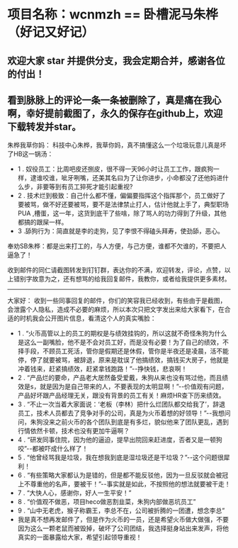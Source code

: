# 项目名称：wcnmzh == 卧槽泥马朱桦 （好记又好记）
## 欢迎大家 star 并提供分支，我会定期合并，感谢各位的付出！
## 看到脉脉上的评论一条一条被删除了，真是痛在我心啊，幸好提前截图了，永久的保存在github上，欢迎下载转发并star。

朱桦我草你妈：
      科技中心朱桦，我草你妈，真不搞懂这么一个垃圾玩意儿真是坏了HB这一锅汤：
* 1 . 奴役员工：比周吧皮还捌皮，很不得一天96小时让员工工作，跟疯狗一样，逮谁咬谁，呲牙咧嘴，还美其名曰为了让你进步，小命都没了还他妈进什么步，非要等到有员工猝死才能引起重视?
* 2 . 技术烂到极致：自己什么都不懂，偏偏要指挥这个指挥那个，员工做好了要被骂，做不好还要被骂，要不是法律禁止打人，估计他就上手了，典型职场PUA ,槽蛋，这一年，这货到底干了些啥，除了骂人的功力得到了升级，其他都搞的跟屎一样。
* 3 .舔狗行为：简直就是李的走狗，见了李恨不得磕头拜寿，使劲舔，恶心。

奉劝SB朱桦：都是出来打工的，与人方便，与己方便，谁都不欠谁的，不要把人逼急了！

收到邮件的同仁请截图转发到钉钉群，表达你的不满，欢迎转发，评论，点赞，以上错别字故意为之，还有想骂的给我回复邮件，我教你，或者给我提供更多素材。


------------------------------------------------------------------------------------------------------------------------------

大家好：
	收到一些同事回复的邮件，你们的笑容我已经收到，有些由于是截图，会泄露个人隐私，造成不必要的麻烦，所以本次只把文字发出来给大家看下，在合适的时机我会公开图片信息，看清这个人的真实嘴脸：
* 1 . “火币高管以上的员工的期权是与绩效挂钩的，所以这就不奇怪朱狗为什么是这么一副嘴脸，他不是不会对员工好，而是没有必要！为了自己的绩效，不择手段，不顾员工死活，管你是假期还是休假，管你是半夜还是凌晨，活不能停，停了就要被骂，被辞退，原来是耽误了他搞绩效，搞钱买大房子，他就是冲着钱来，赶紧搞绩效，赶紧拿钱跑路！”--挣快钱，悲哀啊！
* 2 . “产品烂的要命，产品老大居然备受爱戴，朱狗从来也没有骂过他，而且绩效是s，就是因为是自己带来的人，不要表现的太明显啊！”--价值观有问题，产品好坏跟产品经理无关，跟没有背景的员工有关！麻烦HR查下历来绩效。
* 3 . “不止一次当着大家面说：‘老板（李林）把什么烂团队都交给我了’，辞退员工，技术人员都去了竞争对手的公司，真是为火币着想的好领导！”--我想问问，朱狗没来之前火币的各个团队到底是有多烂，貌似他来了团队更乱，遇到行情依然卡顿，技术也没有更加牛逼啊？
* 4 . “研发同事住院，因为他的逼迫，提早出院回来赶进度，否者又是一顿狗咬”--都被吓成什么样了！ 
* 5 . “他曾经骂我是垃圾，我在想我到底是湿垃圾还是干垃圾？”--这个问题很犀利！
* 6 . “有些策略大家都认为是错的，但是都不能反驳他，因为一旦反驳就会被冠上不尊重他的名声，要被干！”--事实就是如此，不按照他的想法就要被干走！
* 7 .  “大快人心，感谢你，好人一生平安！”
* 8 . “价值观不做恶，项目heco做恶割韭菜，朱狗内部做恶坑员工”
* 9 .  “山中无老虎，猴子称霸王，李总不在，公司被折腾的一团遭，想念李总”
* 
	我是真不想再发邮件了，但是作为火币的一员，还是希望火币做大做强，不要因为这么一颗老鼠而被毁掉，破坏了公司团结，我选择挺身站出来发声，将他真实的一面暴露给大家，希望引起领导重视！
